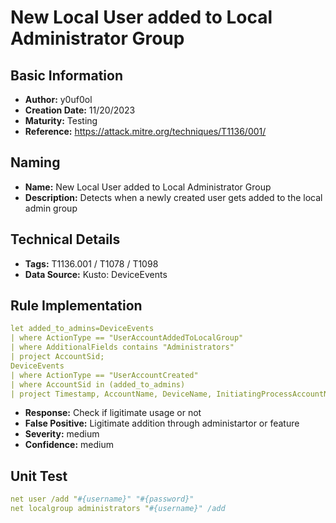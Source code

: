 # New Local User added to Local Administrator Group

## Basic Information

- **Author:** y0uf0ol
- **Creation Date:** 11/20/2023
- **Maturity:** Testing
- **Reference:** https://attack.mitre.org/techniques/T1136/001/

## Naming

- **Name:** New Local User added to Local Administrator Group
- **Description:** Detects when a newly created user gets added to the local admin group

## Technical Details

- **Tags:** T1136.001 / T1078 / T1098
- **Data Source:** Kusto: DeviceEvents

## Rule Implementation

```yaml
let added_to_admins=DeviceEvents
| where ActionType == "UserAccountAddedToLocalGroup"
| where AdditionalFields contains "Administrators"
| project AccountSid;
DeviceEvents
| where ActionType == "UserAccountCreated"
| where AccountSid in (added_to_admins)
| project Timestamp, AccountName, DeviceName, InitiatingProcessAccountName
```

- **Response:** Check if ligitimate usage or not
- **False Positive:** Ligitimate addition through administartor or feature 
- **Severity:** medium
- **Confidence:** medium
 

 ## Unit Test
```yaml
net user /add "#{username}" "#{password}"
net localgroup administrators "#{username}" /add
```
